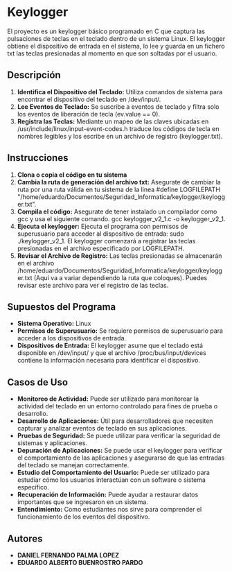 # Keylogger

El proyecto es un keylogger básico programado en C que captura las pulsaciones de teclas en el teclado dentro de un sistema Linux. El keylogger obtiene el dispositivo de entrada en el sistema, lo lee y guarda en un fichero txt las teclas presionadas al momento en que son soltadas por el usuario.

## Descripción

  1. **Identifica el Dispositivo del Teclado:** Utiliza comandos de sistema para encontrar el dispositivo del teclado en /dev/input/.
  2. **Lee Eventos de Teclado:** Se suscribe a eventos de teclado y filtra solo los eventos de liberación de tecla (ev.value == 0).
  3. **Registra las Teclas:** Mediante un mapeo de las claves ubicadas en /usr/include/linux/input-event-codes.h traduce los códigos de tecla en nombres legibles y los escribe en un archivo de registro (keylogger.txt).

## Instrucciones

  1. **Clona o copia el código en tu sistema**
  2. **Cambia la ruta de generación del archivo txt:** Asegurate de cambiar la ruta por una ruta válida en tu sistema de la linea #define LOGFILEPATH "/home/eduardo/Documentos/Seguridad_Informatica/keylogger/keylogger.txt".
  3. **Compila el código:** Asegurate de tener instalado un compilador como gcc y usa el siguiente comando. gcc keylogger_v2_1.c -o keylogger_v2_1.
  4. **Ejecuta el keylogger:** Ejecuta el programa con permisos de superusuario para acceder al dispositivo de entrada: sudo ./keylogger_v2_1.
  El keylogger comenzará a registrar las teclas presionadas en el archivo especificado por LOGFILEPATH.
  5. **Revisar el Archivo de Registro:** Las teclas presionadas se almacenarán en el archivo /home/eduardo/Documentos/Seguridad_Informatica/keylogger/keylogger.txt (Aquí va a variar dependiendo la ruta que coloques). Puedes revisar este archivo para ver el registro de las teclas.

## Supuestos del Programa

* **Sistema Operativo:** Linux
* **Permisos de Superusuario:** Se requiere permisos de superusuario para acceder a los dispositivos de entrada.
* **Dispositivos de Entrada:** El keylogger asume que el teclado está disponible en /dev/input/ y que el archivo /proc/bus/input/devices contiene la información necesaria para identificar el dispositivo.

## Casos de Uso

* **Monitoreo de Actividad:** Puede ser utilizado para monitorear la actividad del teclado en un entorno controlado para fines de prueba o desarrollo.
* **Desarrollo de Aplicaciones:** Útil para desarrolladores que necesiten capturar y analizar eventos de teclado en sus aplicaciones.
* **Pruebas de Seguridad:** Se puede utilizar para verificar la seguridad de sistemas y aplicaciones.
* **Depuración de Aplicaciones:** Se puede usar el keylogger para verificar el comportamiento de las aplicaciones y asegurarse de que las entradas del teclado se manejan correctamente.
* **Estudio del Comportamiento del Usuario:** Puede ser utilizado para estudiar cómo los usuarios interactúan con un software o sistema específico.
* **Recuperación de Información:** Puede ayudar a restaurar datos importantes que se ingresaron en un sistema.
* **Entendimiento:** Como estudiantes nos sirve para comprender el funcionamiento de los eventos del dispositivo. 

## Autores

* **DANIEL FERNANDO PALMA LOPEZ**
* **EDUARDO ALBERTO BUENROSTRO PARDO**
